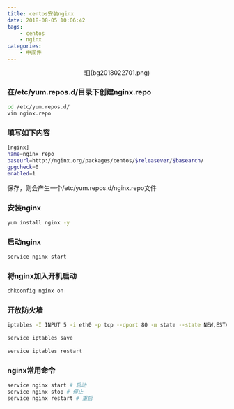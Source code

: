 ```yaml
---
title: centos安装nginx
date: 2018-08-05 10:06:42
tags:
    - centos
    - nginx
categories:
    - 中间件
---
```


<center>![](bg2018022701.png)</center>

### 在/etc/yum.repos.d/目录下创建nginx.repo
```bash
cd /etc/yum.repos.d/ 
vim nginx.repo
```
### 填写如下内容
```bash
[nginx]
name=nginx repo
baseurl=http://nginx.org/packages/centos/$releasever/$basearch/
gpgcheck=0
enabled=1
```
保存，则会产生一个/etc/yum.repos.d/nginx.repo文件
### 安装nginx
```bash
yum install nginx -y
```
### 启动nginx
```bash
service nginx start
```
### 将nginx加入开机启动
```bash
chkconfig nginx on
```
### 开放防火墙
```bash
iptables -I INPUT 5 -i eth0 -p tcp --dport 80 -m state --state NEW,ESTABLISHED -j ACCEPT
 
service iptables save
 
service iptables restart
```
### nginx常用命令
```bash
service nginx start # 启动
service nginx stop # 停止
service nginx restart # 重启
```



